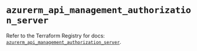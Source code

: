 # `azurerm_api_management_authorization_server`

Refer to the Terraform Registry for docs: [`azurerm_api_management_authorization_server`](https://registry.terraform.io/providers/hashicorp/azurerm/4.40.0/docs/resources/api_management_authorization_server).
